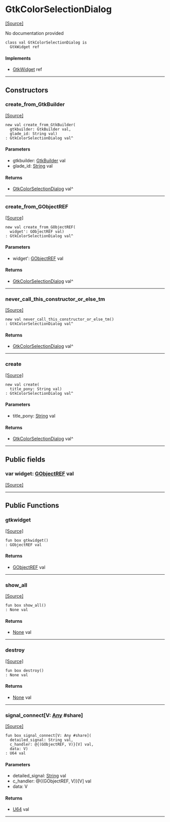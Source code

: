 # GtkColorSelectionDialog
<span class="source-link">[[Source]](src/gtk3/GtkColorSelectionDialog.md#L6)</span>

No documentation provided


```pony
class val GtkColorSelectionDialog is
  GtkWidget ref
```

#### Implements

* [GtkWidget](gtk3-GtkWidget.md) ref

---

## Constructors

### create_from_GtkBuilder
<span class="source-link">[[Source]](src/gtk3/GtkColorSelectionDialog.md#L14)</span>


```pony
new val create_from_GtkBuilder(
  gtkbuilder: GtkBuilder val,
  glade_id: String val)
: GtkColorSelectionDialog val^
```
#### Parameters

*   gtkbuilder: [GtkBuilder](gtk3-GtkBuilder.md) val
*   glade_id: [String](builtin-String.md) val

#### Returns

* [GtkColorSelectionDialog](gtk3-GtkColorSelectionDialog.md) val^

---

### create_from_GObjectREF
<span class="source-link">[[Source]](src/gtk3/GtkColorSelectionDialog.md#L17)</span>


```pony
new val create_from_GObjectREF(
  widget': GObjectREF val)
: GtkColorSelectionDialog val^
```
#### Parameters

*   widget': [GObjectREF](minimal-browser-..-gobject-GObjectREF.md) val

#### Returns

* [GtkColorSelectionDialog](gtk3-GtkColorSelectionDialog.md) val^

---

### never_call_this_constructor_or_else_tm
<span class="source-link">[[Source]](src/gtk3/GtkColorSelectionDialog.md#L20)</span>


```pony
new val never_call_this_constructor_or_else_tm()
: GtkColorSelectionDialog val^
```

#### Returns

* [GtkColorSelectionDialog](gtk3-GtkColorSelectionDialog.md) val^

---

### create
<span class="source-link">[[Source]](src/gtk3/GtkColorSelectionDialog.md#L24)</span>


```pony
new val create(
  title_pony: String val)
: GtkColorSelectionDialog val^
```
#### Parameters

*   title_pony: [String](builtin-String.md) val

#### Returns

* [GtkColorSelectionDialog](gtk3-GtkColorSelectionDialog.md) val^

---

## Public fields

### var widget: [GObjectREF](minimal-browser-..-gobject-GObjectREF.md) val
<span class="source-link">[[Source]](src/gtk3/GtkColorSelectionDialog.md#L10)</span>



---

## Public Functions

### gtkwidget
<span class="source-link">[[Source]](src/gtk3/GtkColorSelectionDialog.md#L12)</span>


```pony
fun box gtkwidget()
: GObjectREF val
```

#### Returns

* [GObjectREF](minimal-browser-..-gobject-GObjectREF.md) val

---

### show_all
<span class="source-link">[[Source]](src/gtk3/GtkWidget.md#L4)</span>


```pony
fun box show_all()
: None val
```

#### Returns

* [None](builtin-None.md) val

---

### destroy
<span class="source-link">[[Source]](src/gtk3/GtkWidget.md#L7)</span>


```pony
fun box destroy()
: None val
```

#### Returns

* [None](builtin-None.md) val

---

### signal_connect\[V: [Any](builtin-Any.md) #share\]
<span class="source-link">[[Source]](src/gtk3/GtkWidget.md#L10)</span>


```pony
fun box signal_connect[V: Any #share](
  detailed_signal: String val,
  c_handler: @{(GObjectREF, V)}[V] val,
  data: V)
: U64 val
```
#### Parameters

*   detailed_signal: [String](builtin-String.md) val
*   c_handler: @{(GObjectREF, V)}[V] val
*   data: V

#### Returns

* [U64](builtin-U64.md) val

---


